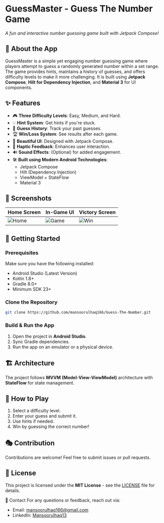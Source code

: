 # GuessMaster - Guess The Number Game

*A fun and interactive number guessing game built with Jetpack Compose!*

## 📌 About the App
GuessMaster is a simple yet engaging number guessing game where players attempt to guess a randomly generated number within a set range. The game provides hints, maintains a history of guesses, and offers difficulty levels to make it more challenging. It is built using **Jetpack Compose**, **Hilt for Dependency Injection**, and **Material 3** for UI components.

## ✨ Features
- 🎮 **Three Difficulty Levels**: Easy, Medium, and Hard.
- 💡 **Hint System**: Get hints if you're stuck.
- 📜 **Guess History**: Track your past guesses.
- 🏆 **Win/Loss System**: See results after each game.
- 🎨 **Beautiful UI**: Designed with Jetpack Compose.
- 📳 **Haptic Feedback**: Enhances user interaction.
- 🔊 **Sound Effects**: (Optional) for added engagement.
- 🛠 **Built using Modern Android Technologies**:
  - Jetpack Compose
  - Hilt (Dependency Injection)
  - ViewModel + StateFlow
  - Material 3

## 📱 Screenshots
| Home Screen | In-Game UI | Victory Screen |
|------------|-----------|---------------|
| ![Home]([https://your-image-url.com/home.png](https://github.com/mansoorulhaq166/Guess-The-Number/blob/main/Screenshots/screenshot_1.png)) | ![Game]([https://your-image-url.com/game.png](https://github.com/mansoorulhaq166/Guess-The-Number/blob/main/Screenshots/screenshot_3.png)) | ![Win]([https://your-image-url.com/win.png](https://github.com/mansoorulhaq166/Guess-The-Number/blob/main/Screenshots/screenshot_5.png)) |

## 🚀 Getting Started
### Prerequisites
Make sure you have the following installed:
- Android Studio (Latest Version)
- Kotlin 1.8+
- Gradle 8.0+
- Minimum SDK 23+

### Clone the Repository
```sh
git clone https://github.com/mansoorulhaq166/Guess-The-Number.git
```

### Build & Run the App
1. Open the project in **Android Studio**.
2. Sync Gradle dependencies.
3. Run the app on an emulator or a physical device.

## 🏗️ Architecture
The project follows **MVVM (Model-View-ViewModel)** architecture with **StateFlow** for state management.

## 📌 How to Play
1. Select a difficulty level.
2. Enter your guess and submit it.
3. Use hints if needed.
4. Win by guessing the correct number!

## 🎭 Contribution
Contributions are welcome! Feel free to submit issues or pull requests.

## 📄 License
This project is licensed under the **MIT License** - see the [LICENSE](LICENSE) file for details.

💬 Contact
For any questions or feedback, reach out via:
- Email: mansoorulhaq166@gmail.com
- LinkedIn: [Mansoorulhaq13](https://linkedin.com/in/mansoor-ul-haq13)
